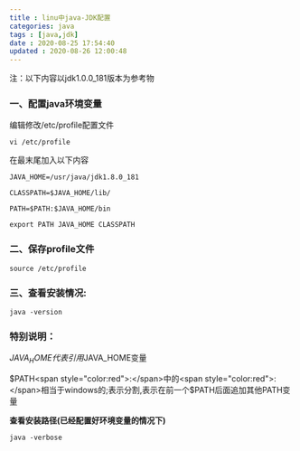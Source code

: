 ```yaml
---
title : linu中java-JDK配置
categories: java
tags : [java,jdk]
date : 2020-08-25 17:54:40
updated : 2020-08-26 12:00:48
---
```


注：以下内容以jdk1.0.0_181版本为参考物

### 一、配置java环境变量

编辑修改/etc/profile配置文件

`vi /etc/profile`

在最末尾加入以下内容

`JAVA_HOME=/usr/java/jdk1.8.0_181`

`CLASSPATH=$JAVA_HOME/lib/`

`PATH=$PATH:$JAVA_HOME/bin`

`export PATH JAVA_HOME CLASSPATH`

### **二、保存profile文件**

`source /etc/profile`

### 三、**查看安装情况:**

`java -version`

### 特别说明：

$JAVA_HOME代表引用$JAVA_HOME变量

$PATH<span style="color:red">:</span>中的<span style="color:red">:</span>相当于windows的;表示分割,表示在前一个$PATH后面追加其他PATH变量

**查看安装路径(已经配置好环境变量的情况下)**

`java -verbose`

